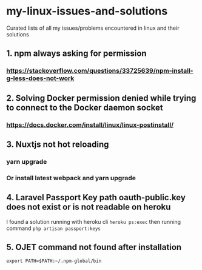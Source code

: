 # my-linux-issues-and-solutions
Curated lists of all my issues/problems encountered in linux and their solutions

## 1. npm always asking for permission
### https://stackoverflow.com/questions/33725639/npm-install-g-less-does-not-work

## 2. Solving Docker permission denied while trying to connect to the Docker daemon socket
### https://docs.docker.com/install/linux/linux-postinstall/

## 3. Nuxtjs not hot reloading
### yarn upgrade
### Or install latest webpack and yarn upgrade

## 4. Laravel Passport Key path oauth-public.key does not exist or is not readable on heroku
I found a solution running with heroku cli `heroku ps:exec` then running command `php artisan passport:keys`

## 5. OJET command not found after installation
`export PATH=$PATH:~/.npm-global/bin`
